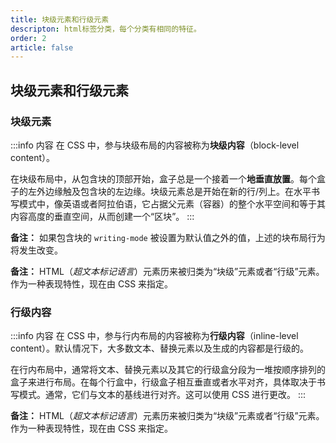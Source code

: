 ```yaml
---
title: 块级元素和行级元素
descripton: html标签分类，每个分类有相同的特征。
order: 2
article: false
---
```


## 块级元素和行级元素

### 块级元素

:::info 内容
在 CSS 中，参与块级布局的内容被称为**块级内容**（block-level content）。

在块级布局中，从包含块的顶部开始，盒子总是一个接着一个**地垂直放置**。每个盒子的左外边缘触及包含块的左边缘。块级元素总是开始在新的行/列上。在水平书写模式中，像英语或者阿拉伯语，它占据父元素（容器）的整个水平空间和等于其内容高度的垂直空间，从而创建一个“区块”。
:::

**备注：** 如果包含块的 `writing-mode` 被设置为默认值之外的值，上述的块布局行为将发生改变。

**备注：** HTML（*超文本标记语言*）元素历来被归类为“块级”元素或者“行级”元素。作为一种表现特性，现在由 CSS 来指定。

### 行级内容

:::info 内容
在 CSS 中，参与行内布局的内容被称为**行级内容**（inline-level content）。默认情况下，大多数文本、替换元素以及生成的内容都是行级的。

在行内布局中，通常将文本、替换元素以及其它的行级盒分段为一堆按顺序排列的盒子来进行布局。在每个行盒中，行级盒子相互垂直或者水平对齐，具体取决于书写模式。通常，它们与文本的基线进行对齐。这可以使用 CSS 进行更改。
:::

**备注：** HTML（*超文本标记语言*）元素历来被归类为“块级”元素或者“行级”元素。作为一种表现特性，现在由 CSS 来指定。
